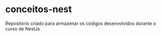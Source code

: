 # conceitos-nest

Repositório criado para armazenar os códigos desenvolvidos durante o curso de NestJs
